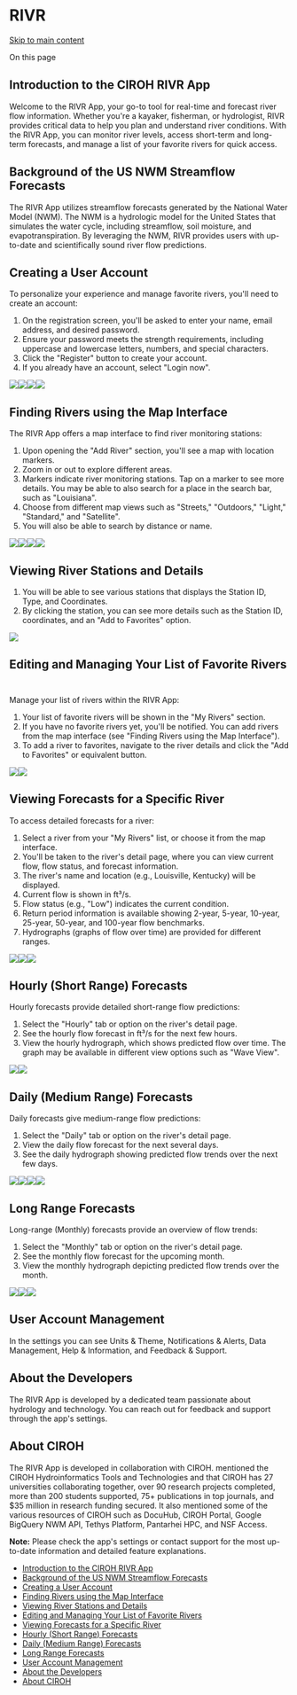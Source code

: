 # RIVR

[Skip to main content](https://docs.ciroh.org/docs/products/mobile-apps/RIVR/#__docusaurus_skipToContent_fallback)

On this page

## Introduction to the CIROH RIVR App [​](https://docs.ciroh.org/docs/products/mobile-apps/RIVR/\#introduction-to-the-ciroh-rivr-app "Direct link to Introduction to the CIROH RIVR App")

Welcome to the RIVR App, your go-to tool for real-time and forecast river flow information. Whether you're a kayaker, fisherman, or hydrologist, RIVR provides critical data to help you plan and understand river conditions. With the RIVR App, you can monitor river levels, access short-term and long-term forecasts, and manage a list of your favorite rivers for quick access.

## Background of the US NWM Streamflow Forecasts [​](https://docs.ciroh.org/docs/products/mobile-apps/RIVR/\#background-of-the-us-nwm-streamflow-forecasts "Direct link to Background of the US NWM Streamflow Forecasts")

The RIVR App utilizes streamflow forecasts generated by the National Water Model (NWM). The NWM is a hydrologic model for the United States that simulates the water cycle, including streamflow, soil moisture, and evapotranspiration. By leveraging the NWM, RIVR provides users with up-to-date and scientifically sound river flow predictions.

## Creating a User Account [​](https://docs.ciroh.org/docs/products/mobile-apps/RIVR/\#creating-a-user-account "Direct link to Creating a User Account")

To personalize your experience and manage favorite rivers, you'll need to create an account:

1. On the registration screen, you'll be asked to enter your name, email address, and desired password.
2. Ensure your password meets the strength requirements, including uppercase and lowercase letters, numbers, and special characters.
3. Click the "Register" button to create your account.
4. If you already have an account, select "Login now".

![](https://docs.ciroh.org/assets/images/1-ed31432075c074f72c6f000ed6b42c9e.png)![](https://docs.ciroh.org/assets/images/3-5e15199070421a5ab380fb982f655b01.png)![](https://docs.ciroh.org/assets/images/4-2b9234594767b741b97cc54111720ad6.png)![](https://docs.ciroh.org/assets/images/5-ab266091f5e4b019344c3c2d1395e34a.png)

## Finding Rivers using the Map Interface [​](https://docs.ciroh.org/docs/products/mobile-apps/RIVR/\#finding-rivers-using-the-map-interface "Direct link to Finding Rivers using the Map Interface")

The RIVR App offers a map interface to find river monitoring stations:

1. Upon opening the "Add River" section, you'll see a map with location markers.
2. Zoom in or out to explore different areas.
3. Markers indicate river monitoring stations. Tap on a marker to see more details. You may be able to also search for a place in the search bar, such as "Louisiana".
4. Choose from different map views such as "Streets," "Outdoors," "Light," "Standard," and "Satellite".
5. You will also be able to search by distance or name.

![](https://docs.ciroh.org/assets/images/8-b3b669bbdb23f7e74c8e9ebbc0aefcd4.png)![](https://docs.ciroh.org/assets/images/11-b44333fb58c4da87a5b72d72ecd827bd.png)![](https://docs.ciroh.org/assets/images/10-b4678c7be1f841b1a25ad8e666452a4c.png)![](https://docs.ciroh.org/assets/images/9-a89f86e6ae4888edf6770a2955cf97da.png)

## Viewing River Stations and Details [​](https://docs.ciroh.org/docs/products/mobile-apps/RIVR/\#viewing-river-stations-and-details "Direct link to Viewing River Stations and Details")

1. You will be able to see various stations that displays the Station ID, Type, and Coordinates.
2. By clicking the station, you can see more details such as the Station ID, coordinates, and an "Add to Favorites" option.

![](https://docs.ciroh.org/assets/images/12-c5984cd6626d09bc42d05725eb285400.png)

## Editing and Managing Your List of Favorite Rivers [​](https://docs.ciroh.org/docs/products/mobile-apps/RIVR/\#editing-and-managing-your-list-of-favorite-rivers "Direct link to Editing and Managing Your List of Favorite Rivers")

Manage your list of rivers within the RIVR App:

1. Your list of favorite rivers will be shown in the "My Rivers" section.
2. If you have no favorite rivers yet, you'll be notified. You can add rivers from the map interface (see "Finding Rivers using the Map Interface").
3. To add a river to favorites, navigate to the river details and click the "Add to Favorites" or equivalent button.

![](https://docs.ciroh.org/assets/images/13-de1d9323264a27034fad61fe747075db.png)![](https://docs.ciroh.org/assets/images/28-cc106b71637cce0179fbc246618f5b51.png)

## Viewing Forecasts for a Specific River [​](https://docs.ciroh.org/docs/products/mobile-apps/RIVR/\#viewing-forecasts-for-a-specific-river "Direct link to Viewing Forecasts for a Specific River")

To access detailed forecasts for a river:

1. Select a river from your "My Rivers" list, or choose it from the map interface.
2. You'll be taken to the river's detail page, where you can view current flow, flow status, and forecast information.
3. The river's name and location (e.g., Louisville, Kentucky) will be displayed.
4. Current flow is shown in ft³/s.
5. Flow status (e.g., "Low") indicates the current condition.
6. Return period information is available showing 2-year, 5-year, 10-year, 25-year, 50-year, and 100-year flow benchmarks.
7. Hydrographs (graphs of flow over time) are provided for different ranges.

![](https://docs.ciroh.org/assets/images/15-a25fd5c53bdb8a8e7e0c3aabcd4f43fc.png)![](https://docs.ciroh.org/assets/images/16-0c2b2afda36173edb8ea4495b0975095.png)![](https://docs.ciroh.org/assets/images/17-b91c8fbda7bd5241e9ecf8b1e0cd88f8.png)

## Hourly (Short Range) Forecasts [​](https://docs.ciroh.org/docs/products/mobile-apps/RIVR/\#hourly-short-range-forecasts "Direct link to Hourly (Short Range) Forecasts")

Hourly forecasts provide detailed short-range flow predictions:

1. Select the "Hourly" tab or option on the river's detail page.
2. See the hourly flow forecast in ft³/s for the next few hours.
3. View the hourly hydrograph, which shows predicted flow over time. The graph may be available in different view options such as "Wave View".

![](https://docs.ciroh.org/assets/images/18-5c3e4f0ed38fc0e4271658a05a70c79f.png)![](https://docs.ciroh.org/assets/images/19-53e921d0fbec682f42d521c4312e45cc.png)

## Daily (Medium Range) Forecasts [​](https://docs.ciroh.org/docs/products/mobile-apps/RIVR/\#daily-medium-range-forecasts "Direct link to Daily (Medium Range) Forecasts")

Daily forecasts give medium-range flow predictions:

1. Select the "Daily" tab or option on the river's detail page.
2. View the daily flow forecast for the next several days.
3. See the daily hydrograph showing predicted flow trends over the next few days.

![](https://docs.ciroh.org/assets/images/20-6c50914799c81ad24d18f05c8071ba44.png)![](https://docs.ciroh.org/assets/images/21-7696c85d3d9a67b45a725a050a6d317b.png)![](https://docs.ciroh.org/assets/images/22-8d9ec4ad03ac7fa2504b1c83e3c0ee6f.png)![](https://docs.ciroh.org/assets/images/23-5559678b342541e380ef93aad5c45ba6.png)

## Long Range Forecasts [​](https://docs.ciroh.org/docs/products/mobile-apps/RIVR/\#long-range-forecasts "Direct link to Long Range Forecasts")

Long-range (Monthly) forecasts provide an overview of flow trends:

1. Select the "Monthly" tab or option on the river's detail page.
2. See the monthly flow forecast for the upcoming month.
3. View the monthly hydrograph depicting predicted flow trends over the month.

![](https://docs.ciroh.org/assets/images/25-701c4faed9a38c85a9e9fe08ac27c0f4.png)![](https://docs.ciroh.org/assets/images/26-ece9291ec74bbf72b98c3591fe90529f.png)![](https://docs.ciroh.org/assets/images/27-fd6ce2c333c23698cc46a5dd73672e60.png)

## User Account Management [​](https://docs.ciroh.org/docs/products/mobile-apps/RIVR/\#user-account-management "Direct link to User Account Management")

In the settings you can see Units & Theme, Notifications & Alerts, Data Management, Help & Information, and Feedback & Support.

## About the Developers [​](https://docs.ciroh.org/docs/products/mobile-apps/RIVR/\#about-the-developers "Direct link to About the Developers")

The RIVR App is developed by a dedicated team passionate about hydrology and technology. You can reach out for feedback and support through the app's settings.

## About CIROH [​](https://docs.ciroh.org/docs/products/mobile-apps/RIVR/\#about-ciroh "Direct link to About CIROH")

The RIVR App is developed in collaboration with CIROH. mentioned the CIROH Hydroinformatics Tools and Technologies and that CIROH has 27 universities collaborating together, over 90 research projects completed, more than 200 students supported, 75+ publications in top journals, and $35 million in research funding secured. It also mentioned some of the various resources of CIROH such as DocuHub, CIROH Portal, Google BigQuery NWM API, Tethys Platform, Pantarhei HPC, and NSF Access.

**Note:** Please check the app's settings or contact support for the most up-to-date information and detailed feature explanations.

- [Introduction to the CIROH RIVR App](https://docs.ciroh.org/docs/products/mobile-apps/RIVR/#introduction-to-the-ciroh-rivr-app)
- [Background of the US NWM Streamflow Forecasts](https://docs.ciroh.org/docs/products/mobile-apps/RIVR/#background-of-the-us-nwm-streamflow-forecasts)
- [Creating a User Account](https://docs.ciroh.org/docs/products/mobile-apps/RIVR/#creating-a-user-account)
- [Finding Rivers using the Map Interface](https://docs.ciroh.org/docs/products/mobile-apps/RIVR/#finding-rivers-using-the-map-interface)
- [Viewing River Stations and Details](https://docs.ciroh.org/docs/products/mobile-apps/RIVR/#viewing-river-stations-and-details)
- [Editing and Managing Your List of Favorite Rivers](https://docs.ciroh.org/docs/products/mobile-apps/RIVR/#editing-and-managing-your-list-of-favorite-rivers)
- [Viewing Forecasts for a Specific River](https://docs.ciroh.org/docs/products/mobile-apps/RIVR/#viewing-forecasts-for-a-specific-river)
- [Hourly (Short Range) Forecasts](https://docs.ciroh.org/docs/products/mobile-apps/RIVR/#hourly-short-range-forecasts)
- [Daily (Medium Range) Forecasts](https://docs.ciroh.org/docs/products/mobile-apps/RIVR/#daily-medium-range-forecasts)
- [Long Range Forecasts](https://docs.ciroh.org/docs/products/mobile-apps/RIVR/#long-range-forecasts)
- [User Account Management](https://docs.ciroh.org/docs/products/mobile-apps/RIVR/#user-account-management)
- [About the Developers](https://docs.ciroh.org/docs/products/mobile-apps/RIVR/#about-the-developers)
- [About CIROH](https://docs.ciroh.org/docs/products/mobile-apps/RIVR/#about-ciroh)